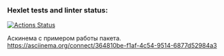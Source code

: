 ### Hexlet tests and linter status:
[![Actions Status](https://github.com/pbrackets/php-project-48/workflows/hexlet-check/badge.svg)](https://github.com/pbrackets/php-project-48/actions)

Аскинема с примером работы пакета.
https://asciinema.org/connect/364810be-f1af-4c54-9514-6877d52984a3
